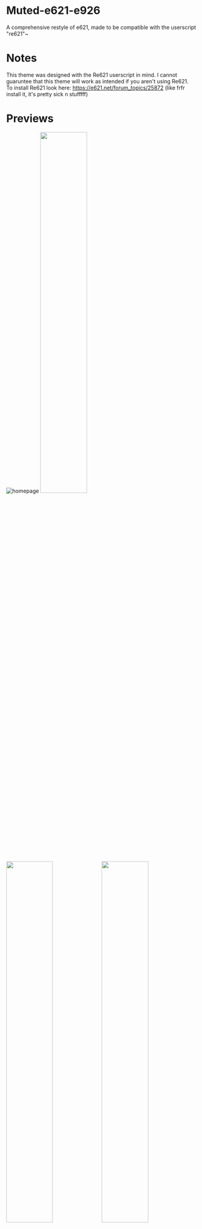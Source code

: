 # Muted-e621-e926

A comprehensive restyle of e621, made to be compatible with the userscript "re621"~

# Notes

This theme was designed with the Re621 userscript in mind. I cannot guaruntee that this theme will work as intended if you aren't using Re621.
<br>To install Re621 look here: https://e621.net/forum_topics/25872 (like frfr install it, it's pretty sick n stufffff)

# Previews
![homepage](https://github.com/mandorinn/Muted-e621-e926/blob/main/previews/firefox_EVWtg4CWN4.jpg?raw=true)
<img src="https://github.com/mandorinn/Muted-e621-e926/blob/main/previews/firefox_G17rKqUWJD.jpg?raw=true" width="49.5%"> 
<img src="https://github.com/mandorinn/Muted-e621-e926/blob/main/previews/6e7sYtRmYo.png?raw=true" width="49.5%"> 
<img src="https://github.com/mandorinn/Muted-e621-e926/blob/main/previews/firefox_Ke0DqlO9jQ-sfw.png?raw=true" width="49.5%"> 
<img src="https://github.com/mandorinn/Muted-e621-e926/blob/main/previews/firefox_sdwKbCtxyq-sfw.png?raw=true" width="49.5%"> 

# (very) Brief list of main featuressssss

  <li>Customizable Deleted and Blacklisted placeholders</li>
  <li>Profile page overhaul</li>
  <li>Large, space taking (Learn more) links changed to a simple question mark SVG<br>(see: search bar in the 'posts' preview~)</li>
  <li>Re621 preview favorite icon changed to a heart</li>
  <li>e621 "logo" changed to be, y'know, a logo~</li>
  
# Bug reporting
  If you see an element that is unstyled, or if a styled element is behaving in a way that it shouldn't be,
  <br>**Create an issue, I'd like to keep my other socials free from random css element DMsssss lolll**
  <br>Preferably with the url, element and it's classes included (inspect element to get those~)
